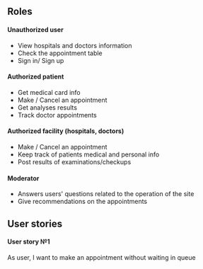 ## Roles

#### Unauthorized user
* View hospitals and doctors information
* Check the appointment table
* Sign in/ Sign up

#### Authorized patient
* Get medical card info
* Make / Cancel an appointment
* Get analyses results
* Track doctor appointments

#### Authorized facility (hospitals, doctors)
* Make / Cancel an appointment
* Keep track of patients medical and personal info
* Post results of examinations/checkups

#### Moderator
* Answers users' questions related to the operation of the site
* Give recommendations on the appointments


## User stories

#### User story №1

As user, I want to make an appointment without waiting in queue
